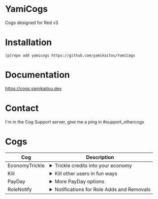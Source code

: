 # YamiCogs
Cogs designed for Red v3

# Installation
`[p]repo add yamicogs https://github.com/yamikaitou/YamiCogs`

# Documentation
https://cogs.yamikaitou.dev

# Contact
I'm in the Cog Support server, give me a ping in #support_othercogs

# Cogs
| Cog | Description |
| --- | ----------- |
| EconomyTrickle | <details><summary>Trickle credits into your economy</summary>Automatically trickle some credits into your bot's economy</details>
| Kill | <details><summary>Kill other users in fun ways</summary>Add kill methods and kill people with them! Originally made for v2 by Paddo</details>
| PayDay | <details><summary>More PayDay options</summary>Give bonus credits for daily and other times</details>
| RoleNotify | <details><summary>Notifications for Role Adds and Removals</summary>Send a user a DM or post in a channel when they have a Role added or removed from them</details>